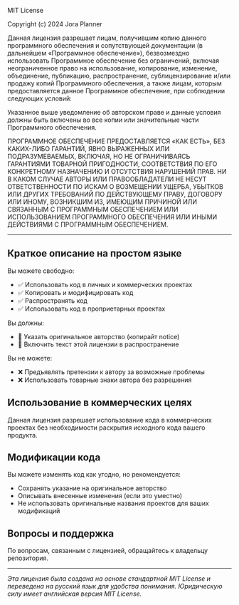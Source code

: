 MIT License

Copyright (c) 2024 Jora Planner

Данная лицензия разрешает лицам, получившим копию данного программного обеспечения 
и сопутствующей документации (в дальнейшем «Программное обеспечение»), безвозмездно 
использовать Программное обеспечение без ограничений, включая неограниченное право 
на использование, копирование, изменение, объединение, публикацию, распространение, 
сублицензирование и/или продажу копий Программного обеспечения, а также лицам, которым 
предоставляется данное Программное обеспечение, при соблюдении следующих условий:

Указанное выше уведомление об авторском праве и данные условия должны быть включены во 
все копии или значительные части Программного обеспечения.

ПРОГРАММНОЕ ОБЕСПЕЧЕНИЕ ПРЕДОСТАВЛЯЕТСЯ «КАК ЕСТЬ», БЕЗ КАКИХ-ЛИБО ГАРАНТИЙ, ЯВНО 
ВЫРАЖЕННЫХ ИЛИ ПОДРАЗУМЕВАЕМЫХ, ВКЛЮЧАЯ, НО НЕ ОГРАНИЧИВАЯСЬ ГАРАНТИЯМИ ТОВАРНОЙ 
ПРИГОДНОСТИ, СООТВЕТСТВИЯ ПО ЕГО КОНКРЕТНОМУ НАЗНАЧЕНИЮ И ОТСУТСТВИЯ НАРУШЕНИЙ ПРАВ. 
НИ В КАКОМ СЛУЧАЕ АВТОРЫ ИЛИ ПРАВООБЛАДАТЕЛИ НЕ НЕСУТ ОТВЕТСТВЕННОСТИ ПО ИСКАМ О ВОЗМЕЩЕНИИ 
УЩЕРБА, УБЫТКОВ ИЛИ ДРУГИХ ТРЕБОВАНИЙ ПО ДЕЙСТВУЮЩЕМУ ПРАВУ, ДОГОВОРУ ИЛИ ИНОМУ, 
ВОЗНИКШИМ ИЗ, ИМЕЮЩИМ ПРИЧИНОЙ ИЛИ СВЯЗАННЫМ С ПРОГРАММНЫМ ОБЕСПЕЧЕНИЕМ ИЛИ ИСПОЛЬЗОВАНИЕМ 
ПРОГРАММНОГО ОБЕСПЕЧЕНИЯ ИЛИ ИНЫМИ ДЕЙСТВИЯМИ С ПРОГРАММНЫМ ОБЕСПЕЧЕНИЕМ.

---

## Краткое описание на простом языке

Вы можете свободно:

- ✅ Использовать код в личных и коммерческих проектах
- ✅ Копировать и модифицировать код
- ✅ Распространять код
- ✅ Использовать код в проприетарных проектах

Вы должны:

- 📝 Указать оригинальное авторство (копирайт notice)
- 📝 Включить текст этой лицензии в распространение

Вы не можете:

- ❌ Предъявлять претензии к автору за возможные проблемы
- ❌ Использовать товарные знаки автора без разрешения

## Использование в коммерческих целях

Данная лицензия разрешает использование кода в коммерческих проектах без необходимости 
раскрытия исходного кода вашего продукта.

## Модификации кода

Вы можете изменять код как угодно, но рекомендуется:
- Сохранять указание на оригинальное авторство
- Описывать внесенные изменения (если это уместно)
- Не использовать оригинальные названия проектов для ваших модификаций

## Вопросы и поддержка

По вопросам, связанным с лицензией, обращайтесь к владельцу репозитория.

---

*Эта лицензия была создана на основе стандартной MIT License и переведена на русский язык 
для удобства понимания. Юридическую силу имеет английская версия MIT License.*
